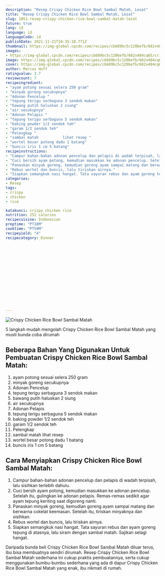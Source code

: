 ```yaml
---
description: "Resep Crispy Chicken Rice Bowl Sambal Matah, Lezat"
title: "Resep Crispy Chicken Rice Bowl Sambal Matah, Lezat"
slug: 1051-resep-crispy-chicken-rice-bowl-sambal-matah-lezat
future: true
lang: id
language: id
languageCode: id
publishDate: 2021-11-21T10:35:18.771Z 
thumbnail: https://img-global.cpcdn.com/recipes/cb689bc5c120befb/682x484cq65/crispy-chicken-rice-bowl-sambal-matah-foto-resep-utama.webp
images:
- https://img-global.cpcdn.com/recipes/cb689bc5c120befb/682x484cq65/crispy-chicken-rice-bowl-sambal-matah-foto-resep-utama.webp
image: https://img-global.cpcdn.com/recipes/cb689bc5c120befb/682x484cq65/crispy-chicken-rice-bowl-sambal-matah-foto-resep-utama.webp
cover: https://img-global.cpcdn.com/recipes/cb689bc5c120befb/682x484cq65/crispy-chicken-rice-bowl-sambal-matah-foto-resep-utama.webp
author: Marcus Huff
ratingvalue: 3.7
reviewcount: 7
recipeingredient:
- "ayam potong sesuai selera 250 gram"
- "minyak goreng secukupnya"
- "Adonan Pencelup "
- "tepung terigu serbaguna 3 sendok makan"
- "bawang putih haluskan 2 siung"
- "air secukupnya"
- "Adonan Pelapis "
- "tepung terigu serbaguna 5 sendok makan"
- "baking powder 1/2 sendok teh"
- "garam 1/2 sendok teh"
- "Pelengkap "
- "sambal matah           lihat resep "
- "wortel besar potong dadu 1 batang"
- "buncis iris 1 cm 5 batang"
recipeinstructions:
- "Campur bahan-bahan adonan pencelup dan pelapis di wadah terpisah, lalu sisihkan terlebih dahulu."
- "Cuci bersih ayam potong, kemudian masukkan ke adonan pencelup. Setelah itu, gulingkan ke adonan pelapis. Remas-remas sedikit agar ayam tepung keriting saat digoreng nanti."
- "Panaskan minyak goreng, kemudian goreng ayam sampai matang dan berwarna cokelat keemasan. Setelah itu, tiriskan minyaknya dan sisihkan."
- "Rebus wortel dan buncis, lalu tiriskan airnya."
- "Siapkan semangkuk nasi hangat. Tata sayuran rebus dan ayam goreng tepung di atasnya, lalu siram dengan sambal matah. Sajikan selagi hangat."
categories:
- Resep
tags:
- crispy
- chicken
- rice

katakunci: crispy chicken rice 
nutrition: 252 calories
recipecuisine: Indonesian
preptime: "PT18M"
cooktime: "PT59M"
recipeyield: "4"
recipecategory: Dinner


     
    
    
    
    
    
    
    
    
    
    
      
    
---
```



![Crispy Chicken Rice Bowl Sambal Matah](https://img-global.cpcdn.com/recipes/cb689bc5c120befb/682x484cq65/crispy-chicken-rice-bowl-sambal-matah-foto-resep-utama.webp)

5 langkah mudah mengolah  Crispy Chicken Rice Bowl Sambal Matah yang musti bunda coba dirumah

<!--inarticleads1-->

## Beberapa Bahan Yang Digunakan Untuk Pembuatan Crispy Chicken Rice Bowl Sambal Matah:

1. ayam potong sesuai selera 250 gram
1. minyak goreng secukupnya
1. Adonan Pencelup 
1. tepung terigu serbaguna 3 sendok makan
1. bawang putih haluskan 2 siung
1. air secukupnya
1. Adonan Pelapis 
1. tepung terigu serbaguna 5 sendok makan
1. baking powder 1/2 sendok teh
1. garam 1/2 sendok teh
1. Pelengkap 
1. sambal matah           lihat resep 
1. wortel besar potong dadu 1 batang
1. buncis iris 1 cm 5 batang



<!--inarticleads2-->

## Cara Menyiapkan Crispy Chicken Rice Bowl Sambal Matah:

1. Campur bahan-bahan adonan pencelup dan pelapis di wadah terpisah, lalu sisihkan terlebih dahulu.
1. Cuci bersih ayam potong, kemudian masukkan ke adonan pencelup. Setelah itu, gulingkan ke adonan pelapis. Remas-remas sedikit agar ayam tepung keriting saat digoreng nanti.
1. Panaskan minyak goreng, kemudian goreng ayam sampai matang dan berwarna cokelat keemasan. Setelah itu, tiriskan minyaknya dan sisihkan.
1. Rebus wortel dan buncis, lalu tiriskan airnya.
1. Siapkan semangkuk nasi hangat. Tata sayuran rebus dan ayam goreng tepung di atasnya, lalu siram dengan sambal matah. Sajikan selagi hangat.




Daripada bunda beli  Crispy Chicken Rice Bowl Sambal Matah  diluar terus, ibu  bisa membuatnya sendiri dirumah. Resep  Crispy Chicken Rice Bowl Sambal Matah  sederhana ini cukup praktis pembuatannya, serta cukup menggunakan bumbu-bumbu sederhana yang ada di dapur  Crispy Chicken Rice Bowl Sambal Matah  yang enak, ibu nikmati di rumah.
